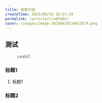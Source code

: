 ```yaml
---
title: 自我介绍
createTime: 2025/08/19 16:57:29
permalink: /article/ira9fo0x/
cover: /images/image-20250429114613574.png
---
```


## 测试

> ceshi1

### 标题1

1. 标题1


### 标题2


